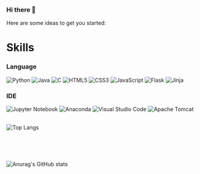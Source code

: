 ### Hi there 👋


Here are some ideas to get you started:


<h1>Skills</h1>
<h3>Language</h3>
<div sytle="display:inline;">
<img alt="Python" src="https://img.shields.io/badge/Python-3776AB?style=flat-square&logo=Python&logoColor=white"/>
<img alt="Java" src="https://img.shields.io/badge/JAVA-007396?style=flat-square&logo=Java&logoColor=white"/>
<img alt="C" src="https://img.shields.io/badge/C-A8B9CC?style=flat-square&logo=C&logoColor=white"/>
<img alt="HTML5" src="https://img.shields.io/badge/HTML5-E34F26?style=flat-square&logo=HTML5&logoColor=white"/>
<img alt="CSS3" src="https://img.shields.io/badge/CSS3-1572B6?style=flat-square&logo=CSS3&logoColor=white"/>
<img alt="JavaScript" src="https://img.shields.io/badge/JavaScript-F7DF1E?style=flat-square&logo=JavaScript&logoColor=black"/>
<img alt="Flask" src="https://img.shields.io/badge/Flask-000000?style=flat-square&logo=Flask&logoColor=white"/>
<img alt="Jinja" src="https://img.shields.io/badge/Jinja-B41717?style=flat-square&logo=Jinja&logoColor=white"/>
</div>
<h3>IDE</h3>
<div sytle="display:inline;">
<img alt="Jupyter Notebook" src="https://img.shields.io/badge/Jupyter-F37626?style=flat-square&logo=Jupyter&logoColor=white"/>
<img alt="Anaconda" src="https://img.shields.io/badge/Anaconda-44A833?style=flat-square&logo=Anaconda&logoColor=white"/>
<img alt="Visual Studio Code" src="https://img.shields.io/badge/Visual Studio Code-007ACC?style=flat-square&logo=Visual Studio Code&logoColor=white"/>
<img alt="Apache Tomcat" src="https://img.shields.io/badge/Apache Tomcat-F8DC75?style=flat-square&logo=Apache Tomcat&logoColor=black"/>
</div>
<br>

![Top Langs](https://github-readme-stats.vercel.app/api/top-langs/?username=minjukang727)

<br><br><br>

![Anurag's GitHub stats](https://github-readme-stats.vercel.app/api?username=MinjuKang727&show_icons=true&theme=radical)

